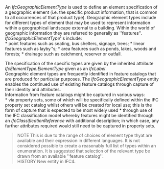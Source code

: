 An _IfcGeographicElementType_ is used to define an element specification of a geographic element (i.e. the specific product information, that is common to all occurrences of that product type). Geographic element types include for different types of element that may be used to represent information within a geographical landscape external to a building. Within the world of geographic information they are referred to generally as ''features''. _IfcGeographicElementType_''s include:  
\* point features such as seating, bus shelters, signage, trees; 
\* linear features such as layby''s; 
\* area features such as ponds, lakes, woods and forests; 
\* drainage such as catchment, reserver or outfall.

  
The specification of the specific types are given by the inherited attribute _IfcElementType.ElementType_ given as an _IfcLabel_.  
Geographic element types are frequently identified in feature catalogs that are produced for particular purposes. The _IfcGeographicElementType_ entity enables the continued use of existing feature catalogs through capture of their identity and attributes.  
Information from feature catalogs might be captured in various ways:  
\* via property sets, some of which will be specifically defined within the IFC property set catalog whilst others will be created for local use; this is the form of capture that is expected to be most widely used 
\* through use of the IFC classification model whereby features might be identified through an _IfcClassificationReference_ with additional description; in which case, any further attributes required would still need to be captured in property sets. 

  
> NOTE This is due to the range of choices of element type thyat are available and their expression in different languages. It is not considered possible to create a reasonably full list of types within an enumeration. It is suggested that selection of the relevant type be drawn from an available ''feature catalog''.  
> HISTORY New entity in IFC4.
